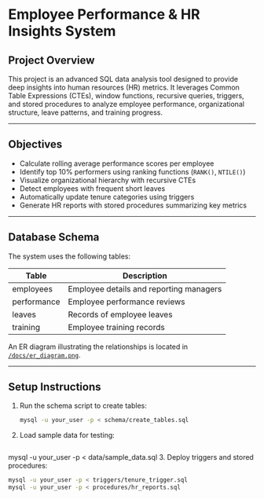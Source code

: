 # Employee Performance & HR Insights System

## Project Overview
This project is an advanced SQL data analysis tool designed to provide deep insights into human resources (HR) metrics. It leverages Common Table Expressions (CTEs), window functions, recursive queries, triggers, and stored procedures to analyze employee performance, organizational structure, leave patterns, and training progress.

---

## Objectives
- Calculate rolling average performance scores per employee
- Identify top 10% performers using ranking functions (`RANK()`, `NTILE()`)
- Visualize organizational hierarchy with recursive CTEs
- Detect employees with frequent short leaves
- Automatically update tenure categories using triggers
- Generate HR reports with stored procedures summarizing key metrics

---

## Database Schema

The system uses the following tables:

| Table       | Description                              |
|-------------|----------------------------------------|
| employees   | Employee details and reporting managers |
| performance | Employee performance reviews            |
| leaves      | Records of employee leaves              |
| training    | Employee training records                |

An ER diagram illustrating the relationships is located in [`/docs/er_diagram.png`](./docs/er_diagram.png).

---

## Setup Instructions

1. Run the schema script to create tables:  
   ```bash
   mysql -u your_user -p < schema/create_tables.sql
2. Load sample data for testing:
   ```bash
mysql -u your_user -p < data/sample_data.sql
3. Deploy triggers and stored procedures:
  ```bash
mysql -u your_user -p < triggers/tenure_trigger.sql
mysql -u your_user -p < procedures/hr_reports.sql
